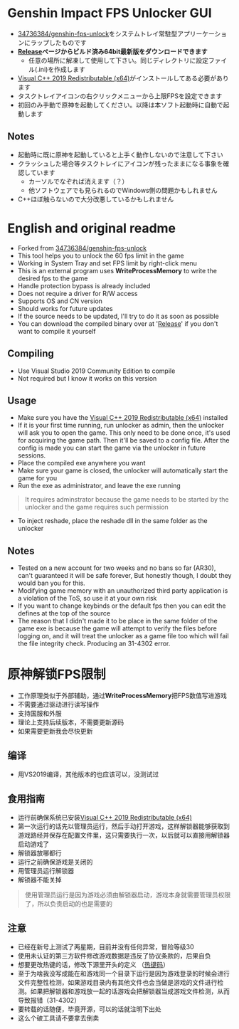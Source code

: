 # Genshin Impact FPS Unlocker GUI
 -  [34736384/genshin-fps-unlock](https://github.com/34736384/genshin-fps-unlock/releases)をシステムトレイ常駐型アプリーケーションにラップしたものです
 - **[Release](https://github.com/rexent-gx/genshin-fps-unlock-gui/releases/latest)ページからビルド済み64bit最新版をダウンロードできます**
   - 任意の場所に解凍して使用して下さい。同じディレクトリに設定ファイル(.ini)を作成します
 - [Visual C++ 2019 Redistributable (x64)](https://aka.ms/vs/16/release/vc_redist.x64.exe)がインストールしてある必要があります
 - タスクトレイアイコンの右クリックメニューから上限FPSを設定できます
 - 初回のみ手動で原神を起動してください。以降は本ソフト起動時に自動で起動します
## Notes
 - 起動時に既に原神を起動していると上手く動作しないので注意して下さい
 - クラッシュした場合等タスクトレイにアイコンが残ったままになる事象を確認しています
    - カーソルでなぞれば消えます（？）
    - 他ソフトウェアでも見られるのでWindows側の問題かもしれません
 - C++ほぼ触らないので大分改悪しているかもしれません


# English and original readme
 - Forked from [34736384/genshin-fps-unlock](https://github.com/34736384/genshin-fps-unlock/releases)
 - This tool helps you to unlock the 60 fps limit in the game
 - Working in System Tray and set FPS limit by right-click menu
 - This is an external program uses **WriteProcessMemory** to write the desired fps to  the game
 - Handle protection bypass is already included
 - Does not require a driver for R/W access
 - Supports OS and CN version
 - Should works for future updates
 - If the source needs to be updated, I'll try to do it as soon as possible
 - You can download the compiled binary over at '[Release](https://github.com/rexent-gx/genshin-fps-unlock-gui/releases/latest)' if you don't want to compile it yourself
 ## Compiling
 - Use  Visual Studio 2019 Community Edition to compile
 - Not required but I know it works on this version
 ## Usage
 - Make sure you have the [Visual C++ 2019 Redistributable (x64)](https://aka.ms/vs/16/release/vc_redist.x64.exe) installed
 - If it is your first time running, run unlocker as admin, then the unlocker will ask you to open the game. This only need to be done once, it's used for acquiring the game path. Then it'll be saved to a config file. After the config is made you can start the game via the unlocker in future sessions.
 - Place the compiled exe anywhere you want
 - Make sure your game is closed, the unlocker will automatically start the game for you
 - Run the exe as administrator, and leave the exe running
 >It requires adminstrator because the game needs to be started by the unlocker and the game requires such permission
 - To inject reshade, place the reshade dll in the same folder as the unlocker
 ## Notes
 - Tested on a new account for two weeks and no bans so far (AR30), can't guaranteed it will be safe forever, But honestly though, I doubt they would ban you for this.
 - Modifying game memory with an unauthorized third party application is a violation of the ToS, so use it at your own risk
 - If you want to change keybinds or the default fps then you can edit the defines at the top of the source
 - The reason that I didn't made it to be place in the same folder of the game exe is because the game will attempt to verify the files before logging on, and it will treat the unlocker as a game file too which will fail the file integrity check. Producing an 31-4302 error.


# 原神解锁FPS限制

 - 工作原理类似于外部辅助，通过**WriteProcessMemory**把FPS数值写进游戏
 - 不需要通过驱动进行读写操作
 - 支持国服和外服
 - 理论上支持后续版本，不需要更新源码
 - 如果需要更新我会尽快更新

## 编译

 - 用VS2019编译，其他版本的也应该可以，没测试过
## 食用指南
 - 运行前确保系统已安装[Visual C++ 2019 Redistributable (x64)](https://aka.ms/vs/16/release/vc_redist.x64.exe)
 - 第一次运行的话先以管理员运行，然后手动打开游戏，这样解锁器能够获取到游戏路经并保存在配置文件里，这只需要执行一次，以后就可以直接用解锁器启动游戏了
 - 解锁器放哪都行
 - 运行之前确保游戏是关闭的
 - 用管理员运行解锁器
 - 解锁器不能关掉
>使用管理员运行是因为游戏必须由解锁器启动，游戏本身就需要管理员权限了，所以负责启动的也是需要的

## 注意
- 已经在新号上测试了两星期，目前并没有任何异常，冒险等级30
- 使用未认证的第三方软件修改游戏数据是违反了协议条款的，后果自负
- 想要更改热键的话，修改下源里开头的定义 （[热键码](http://cherrytree.at/misc/vk.htm)）
- 至于为啥我没写成能在和游戏同一个目录下运行是因为游戏登录的时候会进行文件完整性检测，如果游戏目录内有其他文件也会当做是游戏的文件进行检测。如果把解锁器和游戏放一起的话游戏会把解锁器当成游戏文件检测，从而导致报错（31-4302）
- 要转载的话随便，毕竟开源，可以的话就注明下出处
- 这么个破工具请不要拿去倒卖

